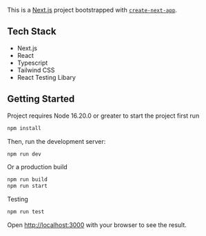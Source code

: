 This is a [Next.js](https://nextjs.org/) project bootstrapped with [`create-next-app`](https://github.com/vercel/next.js/tree/canary/packages/create-next-app).

## Tech Stack

* Next.js
* React
* Typescript
* Tailwind CSS
* React Testing Libary

## Getting Started

Project requires Node 16.20.0 or greater to start the project first run

```bash
npm install
```

Then, run the development server:

```bash
npm run dev
```

Or a production build

```bash
npm run build
npm run start
```

Testing

```bash
npm run test
```

Open [http://localhost:3000](http://localhost:3000) with your browser to see the result.
